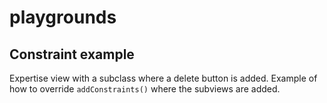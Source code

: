 # playgrounds

## Constraint example
Expertise view with a subclass where a delete button is added. Example of how to override `addConstraints()` where the subviews are added.
